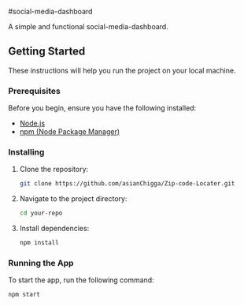 #social-media-dashboard

A simple and functional social-media-dashboard.

## Getting Started

These instructions will help you run the project on your local machine.

### Prerequisites

Before you begin, ensure you have the following installed:

- [Node.js](https://nodejs.org/)
- [npm (Node Package Manager)](https://www.npmjs.com/)

### Installing

1. Clone the repository:

    ```bash
    git clone https://github.com/asianChigga/Zip-code-Locater.git
    ```

2. Navigate to the project directory:

    ```bash
    cd your-repo
    ```

3. Install dependencies:

    ```bash
    npm install
    ```

### Running the App

To start the app, run the following command:

```bash
npm start
